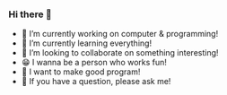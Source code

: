 ### Hi there 👋

- 🔭 I’m currently working on computer & programming!
- 🌱 I’m currently learning everything!
- 👯 I’m looking to collaborate on something interesting!
- 😁 I wanna be a person who works fun!
- 👏 I want to make good program!
- 💁 If you have a question, please ask me!
